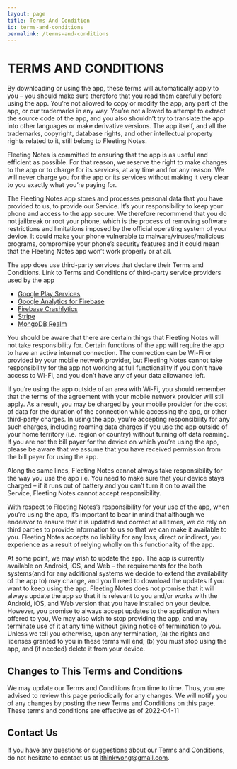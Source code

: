 ```yaml
---
layout: page
title: Terms And Condition
id: terms-and-conditions
permalink: /terms-and-conditions
---
```


# TERMS AND CONDITIONS
By downloading or using the app, these terms will automatically apply to you – you should make sure therefore that you read them carefully before using the app. You’re not allowed to copy or modify the app, any part of the app, or our trademarks in any way. You’re not allowed to attempt to extract the source code of the app, and you also shouldn’t try to translate the app into other languages or make derivative versions. The app itself, and all the trademarks, copyright, database rights, and other intellectual property rights related to it, still belong to Fleeting Notes.
 
Fleeting Notes is committed to ensuring that the app is as useful and efficient as possible. For that reason, we reserve the right to make changes to the app or to charge for its services, at any time and for any reason. We will never charge you for the app or its services without making it very clear to you exactly what you’re paying for.
 
The Fleeting Notes app stores and processes personal data that you have provided to us, to provide our Service. It’s your responsibility to keep your phone and access to the app secure. We therefore recommend that you do not jailbreak or root your phone, which is the process of removing software restrictions and limitations imposed by the official operating system of your device. It could make your phone vulnerable to malware/viruses/malicious programs, compromise your phone’s security features and it could mean that the Fleeting Notes app won’t work properly or at all.
 
The app does use third-party services that declare their Terms and Conditions. Link to Terms and Conditions of third-party service providers used by the app
- [Google Play Services](https://policies.google.com/terms)
- [Google Analytics for Firebase](https://firebase.google.com/terms/analytics)
- [Firebase Crashlytics](https://firebase.google.com/terms/crashlytics)
- [Stripe](https://stripe.com/en-ca/legal)
- [MongoDB Realm](https://www.mongodb.com/cloud-terms-and-conditions)

You should be aware that there are certain things that Fleeting Notes will not take responsibility for. Certain functions of the app will require the app to have an active internet connection. The connection can be Wi-Fi or provided by your mobile network provider, but Fleeting Notes cannot take responsibility for the app not working at full functionality if you don’t have access to Wi-Fi, and you don’t have any of your data allowance left.
 
If you’re using the app outside of an area with Wi-Fi, you should remember that the terms of the agreement with your mobile network provider will still apply. As a result, you may be charged by your mobile provider for the cost of data for the duration of the connection while accessing the app, or other third-party charges. In using the app, you’re accepting responsibility for any such charges, including roaming data charges if you use the app outside of your home territory (i.e. region or country) without turning off data roaming. If you are not the bill payer for the device on which you’re using the app, please be aware that we assume that you have received permission from the bill payer for using the app.
 
Along the same lines, Fleeting Notes cannot always take responsibility for the way you use the app i.e. You need to make sure that your device stays charged – if it runs out of battery and you can’t turn it on to avail the Service, Fleeting Notes cannot accept responsibility.
 
With respect to Fleeting Notes’s responsibility for your use of the app, when you’re using the app, it’s important to bear in mind that although we endeavor to ensure that it is updated and correct at all times, we do rely on third parties to provide information to us so that we can make it available to you. Fleeting Notes accepts no liability for any loss, direct or indirect, you experience as a result of relying wholly on this functionality of the app.
 
At some point, we may wish to update the app. The app is currently available on Android, iOS, and Web – the requirements for the both systems(and for any additional systems we decide to extend the availability of the app to) may change, and you’ll need to download the updates if you want to keep using the app. Fleeting Notes does not promise that it will always update the app so that it is relevant to you and/or works with the Android, iOS, and Web version that you have installed on your device. However, you promise to always accept updates to the application when offered to you, We may also wish to stop providing the app, and may terminate use of it at any time without giving notice of termination to you. Unless we tell you otherwise, upon any termination, (a) the rights and licenses granted to you in these terms will end; (b) you must stop using the app, and (if needed) delete it from your device.
 
## Changes to This Terms and Conditions
We may update our Terms and Conditions from time to time. Thus, you are advised to review this page periodically for any changes. We will notify you of any changes by posting the new Terms and Conditions on this page.
These terms and conditions are effective as of 2022-04-11
 
## Contact Us
If you have any questions or suggestions about our Terms and Conditions, do not hesitate to contact us at ithinkwong@gmail.com.

